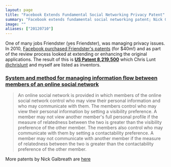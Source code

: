 ```yaml
---
layout: page
title: "Facebook Extends Fundamental Social Networking Privacy Patent"
summary: "Facebook extends fundamental social networking patent; Nick Galbreath listed as inventor."
image: ""
aliases: ["20120710"]
---
```


One of many jobs Friendster (yes Friendster), was managing privacy
issues.  In 2010, [Facebook purchased Friendster's patents](http://gigaom.com/2010/08/04/facebook-buys-friendster-patents-for-40m/) (for $40m!) and as part of the review process looked at extending or enhancing the original applications.  The result of this is **[US Patent 8,219,500](http://patft.uspto.gov/netacgi/nph-Parser?Sect1=PTO2&Sect2=HITOFF&p=1&u=%2Fnetahtml%2FPTO%2Fsearch-bool.html&r=1&f=G&l=50&co1=AND&d=PTXT&s1=8219500.PN.&OS=PN/8219500&RS=PN/8219500)** which Chris Lunt [@chrislunt](https://twitter.com/chrislunt) and myself are listed as inventors.

### [System and method for managing information flow between members of an online social network](http://patft.uspto.gov/netacgi/nph-Parser?Sect1=PTO2&Sect2=HITOFF&p=1&u=%2Fnetahtml%2FPTO%2Fsearch-bool.html&r=1&f=G&l=50&co1=AND&d=PTXT&s1=8219500.PN.&OS=PN/8219500&RS=PN/8219500) ###

> An online social network is provided in which members of the online
> social network control who may view their personal information and who
> may communicate with them. The members control who may view their
> personal information by setting a visibility preference. A member may
> not view another member's full personal profile if the measure of
> relatedness between the two is greater than the visibility preference
> of the other member. The members also control who may communicate with
> them by setting a contactability preference. A member may not
> communicate with another member if the measure of relatedness between
> the two is greater than the contactability preference of the other
> member.

More patents by Nick Galbreath are [here](/patents)
